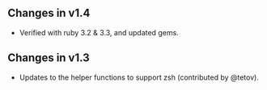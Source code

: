 ## Changes in v1.4

* Verified with ruby 3.2 & 3.3, and updated gems.

## Changes in v1.3

* Updates to the helper functions to support zsh (contributed by @tetov).
